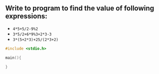 ## Write to program to find the value of following expressions:
- `4*5+5/2-9%2`
- `3*5/2+6*9%3+2*3-3`
- `3*(5+2*3)+25/(2*3+2)`

```C
#include <stdio.h>

main(){

}
```